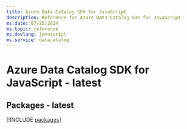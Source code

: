 ```yaml
---
title: Azure Data Catalog SDK for JavaScript
description: Reference for Azure Data Catalog SDK for JavaScript
ms.date: 07/25/2024
ms.topic: reference
ms.devlang: javascript
ms.service: datacatalog
---
```

# Azure Data Catalog SDK for JavaScript - latest
## Packages - latest
[!INCLUDE [packages](data-catalog-index.md)]